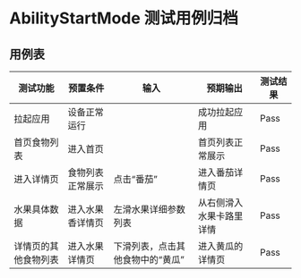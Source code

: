 # AbilityStartMode 测试用例归档

## 用例表

|测试功能|预置条件|输入|预期输出|测试结果|
|--------------------------------|--------------------------------|--------------------------------|--------------------------------|--------------------------------|
|拉起应用|设备正常运行|		|成功拉起应用|Pass|
|首页食物列表|进入首页|     |首页列表正常展示|Pass|
|进入详情页|食物列表正常展示|点击“番茄”|进入番茄详情页|Pass|
|水果具体数据|进入水果香详情页|左滑水果详细参数列表|从右侧滑入水果卡路里详情|Pass|
|详情页的其他食物列表|进入水果详情页|下滑列表，点击其他食物中的“黄瓜”|进入黄瓜的详情页|Pass|